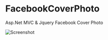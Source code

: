 # FacebookCoverPhoto
Asp.Net MVC &amp; Jquery Facebook Cover Photo

![Screenshot](https://github.com/mehmetemineker/FacebookCoverPhoto/blob/master/fb.gif)
